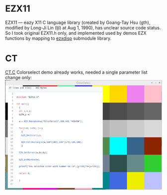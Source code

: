 # EZX11

EZX11 — eazy X11 C language library (created by Goang-Tay Hsu (gth), modified by Long-Ji Lin (ljl) at Aug 1, 1990), has unclear source code status. So I took original EZX11.h only, and implemented used by demos EZX functions by mapping to [ezxdisp](ezxdisp) submodule library.

# CT
[CT.C](CT.c) Colorselect demo already works, needed a single parameter list change only:  
![CT.c.png](CT.c.png)
